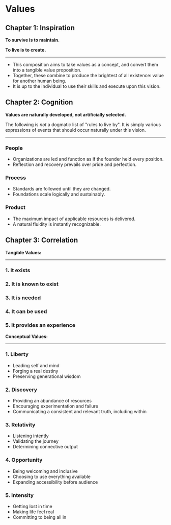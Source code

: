 # Values

## Chapter 1: Inspiration 

**To survive is to maintain.**

**To live is to create.**
___
- This composition aims to take values as a concept, and convert them into a tangible value proposition.
- Together, these combine to produce the brightest of all existence: value for another human being.
- It is up to the individual to use their skills and execute upon this vision.

## Chapter 2: Cognition
**Values are naturally developed, not artificially selected.**

The following is *not* a dogmatic list of "rules to live by". It is simply various expressions of events that should occur naturally under this vision.
___

### People
- Organizations are led and function as if the founder held every position.
- Reflection and recovery prevails over pride and perfection.
### Process
- Standards are followed until they are changed.
- Foundations scale logically and sustainably.
### Product
- The maximum impact of applicable resources is delivered.
- A natural fluidity is instantly recognizable.

## Chapter 3: Correlation
**Tangible Values:**
___
### 1. It exists
### 2. It is known to exist
### 3. It is needed
### 4. It can be used
### 5. It provides an experience

**Conceptual Values:**
___

### 1. Liberty
- Leading self and mind
- Forging a real destiny
- Preserving generational wisdom

### 2. Discovery
- Providing an abundance of resources
- Encouraging experimentation and failure
- Communicating a consistent and relevant truth, including within

### 3. Relativity
- Listening intently
- Validating the journey
- Determining connective output

### 4. Opportunity
- Being welcoming and inclusive
- Choosing to use everything available
- Expanding accessibility before audience

### 5. Intensity
- Getting lost in time
- Making life feel real
- Committing to being all in

